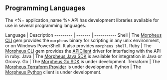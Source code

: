 ## Programming Languages

The <%= application_name %> API has development libraries available for use in several programming languages.

Language | Description
--------- | ------- | -----------
Shell | The [Morpheus CLI](https://github.com/gomorpheus/morpheus-cli/) gem provides the `morpheus` binary for scripting in any unix environment, or on Windows PowerShell. It also provides `morpheus shell`.
Ruby | The [Morpheus CLI](https://github.com/gomorpheus/morpheus-cli/) gem provides the [APIClient](https://github.com/gomorpheus/morpheus-cli/wiki/APIClient) driver for interfacing with the API in ruby.
Java | The [Morpheus Java SDK](https://github.com/gomorpheus/morpheus-java-sdk) is available for integration in Java or Groovy.
Go | The [Morpheus Go SDK](https://github.com/gomorpheus/morpheus-go-sdk) is under development.
Terraform | The [Morpheus Terraform Provider](https://github.com/gomorpheus/terraform-provider-morpheus) is under development.
Python | The [Morpheus Python](https://github.com/gomorpheus/morpheus-python) client is under development.